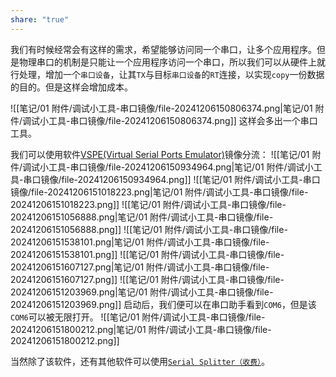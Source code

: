 ```yaml
---
share: "true"
---
```


我们有时候经常会有这样的需求，希望能够访问同一个串口，让多个应用程序。但是物理串口的机制是只能让一个应用程序访问一个串口，所以我们可以从硬件上就行处理，增加一个`串口设备`，让其`TX`与目标`串口设备`的`RT`连接，以实现`copy`一份数据的目的。但是这样会增加成本。

![[笔记/01 附件/调试小工具-串口镜像/file-20241206150806374.png|笔记/01 附件/调试小工具-串口镜像/file-20241206150806374.png]]
这样会多出一个串口工具。

我们可以使用软件[VSPE(Virtual Serial Ports Emulator)](https://eterlogic.com/Products.VSPE.html)镜像分流：
![[笔记/01 附件/调试小工具-串口镜像/file-20241206150934964.png|笔记/01 附件/调试小工具-串口镜像/file-20241206150934964.png]]
![[笔记/01 附件/调试小工具-串口镜像/file-20241206151018223.png|笔记/01 附件/调试小工具-串口镜像/file-20241206151018223.png]]
![[笔记/01 附件/调试小工具-串口镜像/file-20241206151056888.png|笔记/01 附件/调试小工具-串口镜像/file-20241206151056888.png]]
![[笔记/01 附件/调试小工具-串口镜像/file-20241206151538101.png|笔记/01 附件/调试小工具-串口镜像/file-20241206151538101.png]]
![[笔记/01 附件/调试小工具-串口镜像/file-20241206151607127.png|笔记/01 附件/调试小工具-串口镜像/file-20241206151607127.png]]
![[笔记/01 附件/调试小工具-串口镜像/file-20241206151203969.png|笔记/01 附件/调试小工具-串口镜像/file-20241206151203969.png]]
启动后，我们便可以在串口助手看到`COM6`，但是该`COM6`可以被无限打开。
![[笔记/01 附件/调试小工具-串口镜像/file-20241206151800212.png|笔记/01 附件/调试小工具-串口镜像/file-20241206151800212.png]]

当然除了该软件，还有其他软件可以使用[`Serial Splitter（收费）`](https://serial-port-splitter.apsgo.com/zh-tw)。